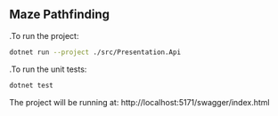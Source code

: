 ## Maze Pathfinding

.To run the project:  

```bash
dotnet run --project ./src/Presentation.Api
```

.To run the unit tests:

```bash
dotnet test
```

The project will be running at: http://localhost:5171/swagger/index.html

